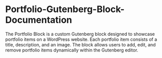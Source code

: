 # Portfolio-Gutenberg-Block-Documentation
The Portfolio Block is a custom Gutenberg block designed to showcase portfolio items on a WordPress website. Each portfolio item consists of a title, description, and an image. The block allows users to add, edit, and remove portfolio items dynamically within the Gutenberg editor.
